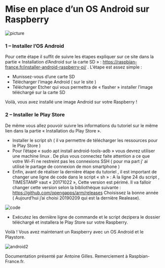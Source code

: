 # Mise en place d’un OS Android sur Raspberry


![picture](https://user-images.githubusercontent.com/35256402/53077457-54be5300-34f2-11e9-8769-a4fe12361415.jpg)

### 1 – Installer l’OS Android

Pour cette étape il suffit de suivre les étapes expliquer sur ce site dans la partie « Installation d’Android sur la carte SD » : https://raspbian-france.fr/installer-android-raspberry-pi/ . L’étape est assez simple : 
-	Munissez-vous d’une carte SD
-	Télécharger l’image Android ( sur le site )
-	Télécharger Etcher qui vous permettra de « flasher » installer l’image téléchargé sur la carte SD

Voilà, vous avez installé une image Android sur votre Raspberry !

### 2 – Installer le Play Store

De même vous allez pouvoir suivre les informations du tutoriel sur le même lien dans la partie « Installation du Play Store ». 
-	Installer le script sh ( il va permettre de télécharger les ressources pour le Play Store )
-	Pour l’étape « sudo apt install android-tools-adb » vous devrez utiliser une machine linux . De plus vous connectez faite attention a ce que votre Wi-Fi ne restreint pas les connexions SSH ( pour ma part j’ ai utilisé le partage de connexion de mon smartphone )
-	Enfin, avant de réaliser la dernière étape du tutoriel , il est important de changer une ligne de code dans le script « sh » :
A la ligne 24 du script , TIMESTAMP vaut « 20171022 », Cette version est périmé.
Il va falloir changer cette version selon la bibliothèque suivante : https://github.com/opengapps/arm/releases Choisissez la bonne année ( Aujourd‘hui j’ai choisi 20190209 qui est la dernière Realease).


![code](https://user-images.githubusercontent.com/35256402/53083472-49bdef80-34ff-11e9-844b-706cbb0c042c.png)

-	Exécutez les dernière ligne de commande et le script dezipera le dossier téléchargé et installera le Play Store sur votre Raspberry. 



Voilà !  Vous avez maintenant un Raspberry avec un OS Android et le Playstore.


![android2](https://user-images.githubusercontent.com/35256402/53083715-b89b4880-34ff-11e9-8b20-13bd0279304a.png)


Documentation présenté par Antoine Gilles. Remerciement à Raspbian-France.fr.


